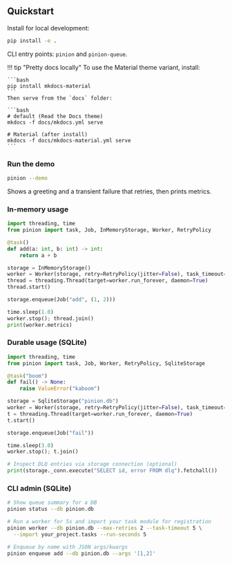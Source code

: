 ## Quickstart

Install for local development:

```bash
pip install -e .
```

CLI entry points: `pinion` and `pinion-queue`.

!!! tip "Pretty docs locally"
    To use the Material theme variant, install:

    ```bash
    pip install mkdocs-material
    ```
    Then serve from the `docs` folder:

    ```bash
    # default (Read the Docs theme)
    mkdocs -f docs/mkdocs.yml serve

    # Material (after install)
    mkdocs -f docs/mkdocs-material.yml serve
    ```

### Run the demo

```bash
pinion --demo
```

Shows a greeting and a transient failure that retries, then prints metrics.

### In-memory usage

```python
import threading, time
from pinion import task, Job, InMemoryStorage, Worker, RetryPolicy

@task()
def add(a: int, b: int) -> int:
    return a + b

storage = InMemoryStorage()
worker = Worker(storage, retry=RetryPolicy(jitter=False), task_timeout=2.0)
thread = threading.Thread(target=worker.run_forever, daemon=True)
thread.start()

storage.enqueue(Job("add", (1, 2)))

time.sleep(1.0)
worker.stop(); thread.join()
print(worker.metrics)
```

### Durable usage (SQLite)

```python
import threading, time
from pinion import task, Job, Worker, RetryPolicy, SqliteStorage

@task("boom")
def fail() -> None:
    raise ValueError("kaboom")

storage = SqliteStorage("pinion.db")
worker = Worker(storage, retry=RetryPolicy(jitter=False), task_timeout=2.0)
t = threading.Thread(target=worker.run_forever, daemon=True)
t.start()

storage.enqueue(Job("fail"))

time.sleep(3.0)
worker.stop(); t.join()

# Inspect DLQ entries via storage connection (optional)
print(storage._conn.execute("SELECT id, error FROM dlq").fetchall())
```

### CLI admin (SQLite)

```bash
# Show queue summary for a DB
pinion status --db pinion.db

# Run a worker for 5s and import your task module for registration
pinion worker --db pinion.db --max-retries 2 --task-timeout 5 \
  --import your_project.tasks --run-seconds 5

# Enqueue by name with JSON args/kwargs
pinion enqueue add --db pinion.db --args '[1,2]'
```
